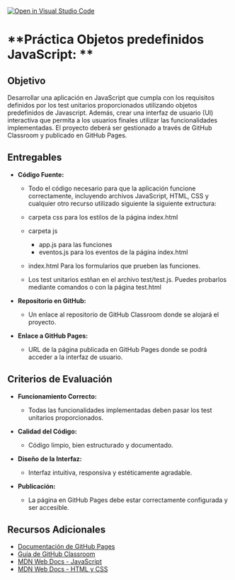 [![Open in Visual Studio Code](https://classroom.github.com/assets/open-in-vscode-2e0aaae1b6195c2367325f4f02e2d04e9abb55f0b24a779b69b11b9e10269abc.svg)](https://classroom.github.com/online_ide?assignment_repo_id=16532658&assignment_repo_type=AssignmentRepo)

# **Práctica Objetos predefinidos JavaScript: **

## **Objetivo**
Desarrollar una aplicación en JavaScript que cumpla con los requisitos definidos por los test unitarios proporcionados utilizando objetos predefinidos de Javascript. Además, crear una interfaz de usuario (UI) interactiva que permita a los usuarios finales utilizar las funcionalidades implementadas. El proyecto deberá ser gestionado a través de GitHub Classroom y publicado en GitHub Pages.


## **Entregables**

- **Código Fuente:**
  - Todo el código necesario para que la aplicación funcione correctamente, incluyendo archivos JavaScript, HTML, CSS y cualquier otro recurso utilizado siguiente la siguiente extructura:
  - carpeta css
      para los estilos de la página index.html
  - carpeta js
    - app.js para las funciones
    - eventos.js para los eventos de la página index.html
  - index.html Para los formularios  que prueben las funciones.    

  - Los test unitarios estñan en el archivo test/test.js. Puedes probarlos mediante comandos o con la página test.html
  
- **Repositorio en GitHub:**
  - Un enlace al repositorio de GitHub Classroom donde se alojará el proyecto.
  
- **Enlace a GitHub Pages:**
  - URL de la página publicada en GitHub Pages donde se podrá acceder a la interfaz de usuario.

## **Criterios de Evaluación**
- **Funcionamiento Correcto:**
  - Todas las funcionalidades implementadas deben pasar los test unitarios proporcionados.
  
- **Calidad del Código:**
  - Código limpio, bien estructurado y documentado.
  
- **Diseño de la Interfaz:**
  - Interfaz intuitiva, responsiva y estéticamente agradable.  
  
- **Publicación:**
  - La página en GitHub Pages debe estar correctamente configurada y ser accesible.


## **Recursos Adicionales**
- [Documentación de GitHub Pages](https://docs.github.com/es/pages)
- [Guía de GitHub Classroom](https://classroom.github.com/)
- [MDN Web Docs - JavaScript](https://developer.mozilla.org/es/docs/Web/JavaScript)
- [MDN Web Docs - HTML y CSS](https://developer.mozilla.org/es/docs/Web/HTML)
  
